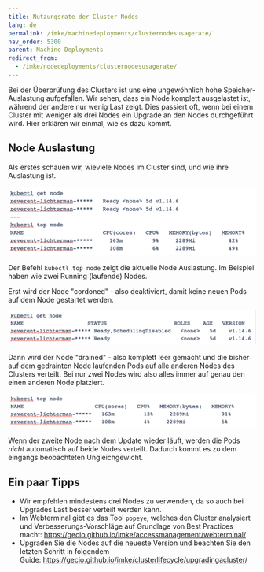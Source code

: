 ```yaml
---
title: Nutzungsrate der Cluster Nodes
lang: de
permalink: /imke/machinedeployments/clusternodesusagerate/
nav_order: 5300
parent: Machine Deployments
redirect_from:
  - /imke/nodedeployments/clusternodesusagerate/
---
```


Bei der Überprüfung des Clusters ist uns eine ungewöhnlich hohe Speicher-Auslastung aufgefallen.
Wir sehen, dass ein Node komplett ausgelastet ist, während der andere nur wenig Last zeigt.
Dies passiert oft, wenn bei einem  Cluster mit weniger als drei Nodes ein Upgrade an den Nodes durchgeführt wird.
Hier erklären wir einmal, wie es dazu kommt.

## Node Auslastung

Als erstes schauen wir, wieviele Nodes im Cluster sind, und wie ihre Auslastung ist.

![Step 1](get_top_node_1.png)

Der Befehl `kubectl top node` zeigt die aktuelle Node Auslastung. Im Beispiel haben wie zwei Running (laufende) Nodes.

Erst wird der Node "cordoned" - also deaktiviert, damit keine neuen Pods auf dem Node gestartet werden.

![Step 2](get_node_2.png)

Dann wird der Node "drained" - also komplett leer gemacht und die bisher auf dem gedrainten Node laufenden Pods auf alle anderen Nodes des Clusters verteilt.
Bei nur zwei Nodes wird also alles immer auf genau den einen anderen Node platziert.

![Step 3](top_node_3.png)

Wenn der zweite Node nach dem Update wieder läuft, werden die Pods _nicht_ automatisch auf beide Nodes verteilt. Dadurch kommt es zu dem eingangs beobachteten Ungleichgewicht.

## Ein paar Tipps

* Wir empfehlen mindestens drei Nodes zu verwenden, da so auch bei Upgrades Last besser verteilt werden kann.
* Im Webterminal gibt es das Tool `popeye`, welches den Cluster analysiert und Verbesserungs-Vorschläge auf Grundlage von  Best Practices macht: <https://gecio.github.io/imke/accessmanagement/webterminal/>
* Upgraden Sie die Nodes auf die neueste Version und beachten Sie den letzten Schritt in folgendem Guide: <https://gecio.github.io/imke/clusterlifecycle/upgradingacluster/>

